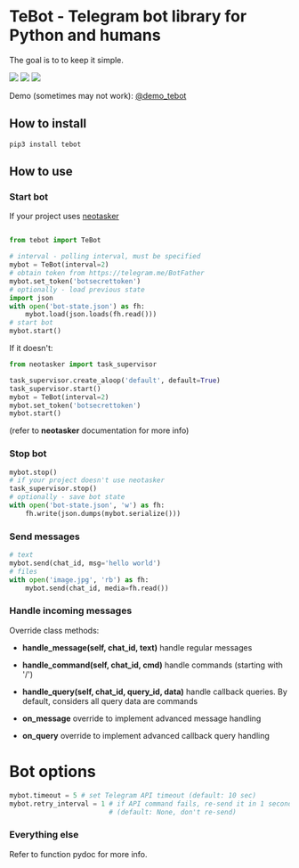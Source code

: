 # TeBot - Telegram bot library for Python and humans

The goal is to to keep it simple.

<img src="https://img.shields.io/pypi/v/tebot.svg" />
<img src="https://img.shields.io/badge/license-MIT-green.svg" />
<img src="https://img.shields.io/badge/python-3.6%20%7C%203.7%20%7C%203.8-blue.svg" />

Demo (sometimes may not work): [@demo_tebot](https://telegram.me/demo_tebot)

## How to install

```shell
pip3 install tebot
```

## How to use

### Start bot

If your project uses [neotasker](https://github.com/alttch/neotasker)

```python

from tebot import TeBot

# interval - polling interval, must be specified
mybot = TeBot(interval=2)
# obtain token from https://telegram.me/BotFather
mybot.set_token('botsecrettoken')
# optionally - load previous state
import json
with open('bot-state.json') as fh:
    mybot.load(json.loads(fh.read()))
# start bot
mybot.start()
```

If it doesn't:

```python
from neotasker import task_supervisor

task_supervisor.create_aloop('default', default=True)
task_supervisor.start()
mybot = TeBot(interval=2)
mybot.set_token('botsecrettoken')
mybot.start()
```

(refer to **neotasker** documentation for more info)

### Stop bot

```python
mybot.stop()
# if your project doesn't use neotasker
task_supervisor.stop()
# optionally - save bot state
with open('bot-state.json', 'w') as fh:
    fh.write(json.dumps(mybot.serialize()))
```

### Send messages

```python
# text
mybot.send(chat_id, msg='hello world')
# files
with open('image.jpg', 'rb') as fh:
    mybot.send(chat_id, media=fh.read())
```

### Handle incoming messages

Override class methods:

* **handle_message(self, chat_id, text)** handle regular messages

* **handle_command(self, chat_id, cmd)** handle commands (starting with '/')

* **handle_query(self, chat_id, query_id, data)** handle callback queries. By
  default, considers all query data are commands

* **on_message** override to implement advanced message handling
* **on_query** override to implement advanced callback query handling

# Bot options

```python
mybot.timeout = 5 # set Telegram API timeout (default: 10 sec)
mybot.retry_interval = 1 # if API command fails, re-send it in 1 second
                         # (default: None, don't re-send)
```

### Everything else

Refer to function pydoc for more info.
